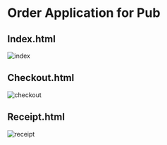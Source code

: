 # Order Application for Pub
## Index.html
![index](https://user-images.githubusercontent.com/10501925/90890986-45f07f00-e3bb-11ea-91c0-15196837265e.png)
<br/>
## Checkout.html
![checkout](https://user-images.githubusercontent.com/10501925/90891008-4e48ba00-e3bb-11ea-9e53-e8a84c460265.png)
<br/>
## Receipt.html
![receipt](https://user-images.githubusercontent.com/10501925/90890942-2e18fb00-e3bb-11ea-82c7-626a52cfd088.png)
